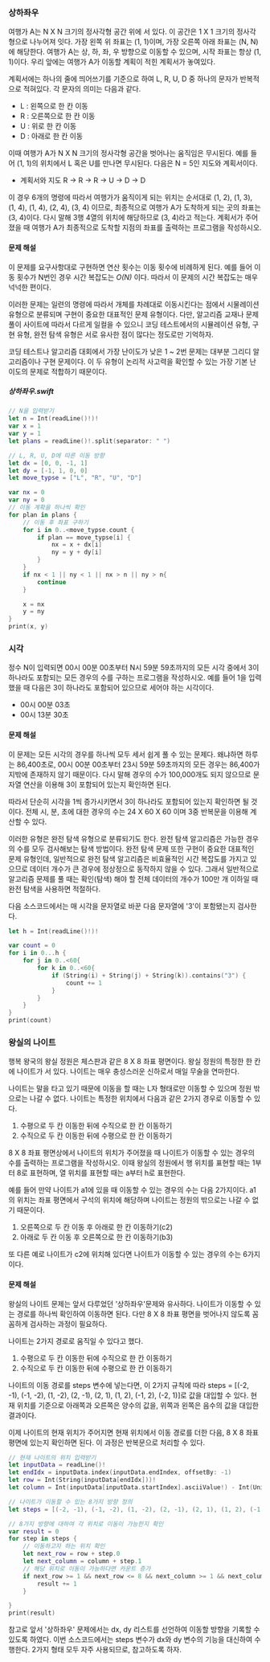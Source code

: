 ### 상하좌우

여행가 A는 N X N 크기의 정사각형 공간 위에 서 있다. 이 공간은 1 X 1 크기의 정사각형으로 나누어져 잇다. 가장 왼쪽 위 좌표는 (1, 1)이며, 가장 오른쪽 아래 좌표는 (N, N)에 해당한다. 여행가 A는 상, 하, 좌, 우 방향으로 이동할 수 있으며, 시작 좌표는 항상 (1, 1)이다. 우리 앞에는 여행가 A가 이동할 계획이 적힌 계획서가 놓여있다.

계획서에는 하나의 줄에 띄어쓰기를 기준으로 하여 L, R, U, D 중 하나의 문자가 반복적으로 적혀있다. 각 문자의 의미는 다음과 같다.

* L : 왼쪽으로 한 칸 이동
* R : 오른쪽으로 한 칸 이동
* U : 위로 한 칸 이동
* D : 아래로 한 칸 이동

이때 여행가 A가 N X N 크기의 정사각형 공간을 벗어나는 움직임은 무시된다. 예를 들어 (1, 1)의 위치에서 L 혹은 U를 만나면 무시된다. 다음은 N = 5인 지도와 계획서이다.

* 계획서와 지도 R -> R -> R -> U -> D -> D

이 경우 6개의 명령에 따라서 여행가가 움직이게 되는 위치는 순서대로 (1, 2), (1, 3), (1, 4), (1, 4), (2, 4), (3, 4) 이므로, 최종적으로 여행가 A가 도착하게 되는 곳의 좌표는 (3, 4)이다. 다시 말해 3행 4열의 위치에 해당하므로 (3, 4)라고 적는다. 계획서가 주어졌을 때 여행가 A가 최종적으로 도착할 지점의 좌표를 출력하는 프로그램을 작성하시오.

#### 문제 해설
이 문제를 요구사항대로 구현하면 연산 횟수는 이동 횟수에 비례하게 된다. 예를 들어 이동 횟수가 N번인 경우 시간 복잡도는 *O(N)* 이다. 따라서 이 문제의 시간 복잡도는 매우 넉넉한 편이다.

이러한 문제는 일련의 명령에 따라서 개체를 차례대로 이동시킨다는 점에서 시물레이션 유형으로 분류되며 구현이 중요한 대표적인 문제 유형이다. 다만, 알고리즘 교재나 문제 풀이 사이트에 따라서 다르게 일컬을 수 있으니 코딩 테스트에서의 시뮬레이션 유형, 구현 유형, 완전 탐색 유형은 서로 유사한 점이 많다는 정도로만 기억하자.

코딩 테스트나 알고리즘 대회에서 가장 난이도가 낮은 1 ~ 2번 문제는 대부분 그리디 알고리즘이나 구현 문제이다. 이 두 유형이 논리적 사고력을 확인할 수 있는 가장 기본 난이도의 문제로 적합하기 때문이다.

##### 상하좌우.swift
```swift
// N을 입력받기
let n = Int(readLine()!)!
var x = 1
var y = 1
let plans = readLine()!.split(separator: " ")

// L, R, U, D에 따른 이동 방향
let dx = [0, 0, -1, 1]
let dy = [-1, 1, 0, 0]
let move_typse = ["L", "R", "U", "D"]

var nx = 0
var ny = 0
// 이동 계확을 하나씩 확인
for plan in plans {
    // 이동 후 좌표 구하기
    for i in 0..<move_typse.count {
        if plan == move_typse[i] {
            nx = x + dx[i]
            ny = y + dy[i]
        }
    }
    if nx < 1 || ny < 1 || nx > n || ny > n{
        continue
    }

    x = nx
    y = ny
}
print(x, y)
```

### 시각
정수 N이 입력되면 00시 00분 00초부터 N시 59분 59초까지의 모든 시각 중에서 3이 하나라도 포함되는 모든 경우의 수를 구하는 프로그램을 작성하시오. 예를 들어 1을 입력했을 때 다음은 3이 하나라도 포함되어 있으므로 세어야 하는 시각이다.
* 00시 00분 03초
* 00시 13분 30초

#### 문제 해설
이 문제는 모든 시각의 경우를 하나씩 모두 세서 쉽게 풀 수 있는 문제다. 왜냐하면 하루는 86,400초로, 00시 00분 00초부터 23시 59분 59초까지의 모든 경우는 86,400가지밖에 존재하지 않기 때문이다. 다시 말해 경우의 수가 100,000개도 되지 않으므로 문자열 연산을 이용해 3이 포함되어 있는지 확인하면 된다.

따라서 단순히 시각을 1씩 증가시키면서 3이 하나라도 포함되어 있는지 확인하면 될 것이다. 전체 시, 분, 초에 대한 경우의 수는 24 X 60 X 60 이며 3중 반복문을 이용해 계산할 수 있다.

이러한 유형은 완전 탐색 유형으로 분류되기도 한다. 완전 탐색 알고리즘은 가능한 경우의 수를 모두 검사해보는 탐색 방법이다. 완전 탐색 문제 또한 구현이 중요한 대표적인 문제 유형인데, 일반적으로 완전 탐색 알고리즘은 비효율적인 시간 복잡도를 가지고 있으므로 데이터 개수가 큰 경우에 정상정으로 동작하지 않을 수 있다. 그래서 일반적으로 알고리즘 문제를 풀 때는 확인(탐색) 해야 할 전체 데이터의 개수가 100만 개 이하일 때 완전 탐색을 사용하면 적절하다.

다음 소스코드에서는 매 시각을 문자열로 바꾼 다음 문자열에 '3'이 포함됐는지 검사한다.

```swift
let h = Int(readLine()!)!

var count = 0
for i in 0...h {
    for j in 0..<60{
        for k in 0..<60{
            if (String(i) + String(j) + String(k)).contains("3") {
                count += 1
            }
        }
    }
}
print(count)
```

### 왕실의 나이트
행복 왕국의 왕실 정원은 체스판과 같은 8 X 8 좌표 평면이다. 왕실 정원의 특정한 한 칸에 나이트가 서 있다. 나이트는 매우 충성스러운 신하로서 매일 무술을 연마한다.

나이트는 말을 타고 있기 때문에 이동을 할 때는 L자 형태로만 이동할 수 있으며 정원 밖으로는 나갈 수 없다. 나이트는 특정한 위치에서 다음과 같은 2가지 경우로 이동할 수 있다.

1. 수평으로 두 칸 이동한 뒤에 수직으로 한 칸 이동하기
2. 수직으로 두 칸 이동한 뒤에 수평으로 한 칸 이동하기

8 X 8 좌표 평면상에서 나이트의 위치가 주어졌을 때 나이트가 이동할 수 있는 경우의 수를 출력하는 프로그램을 작성하시오. 이때 왕실의 정원에서 행 위치를 표현할 때는 1부터 8로 표현하며, 열 위치를 표현할 때는 a부터 h로 표현한다.

예를 들어 만약 나이트가 a1에 있을 때 이동할 수 있는 경우의 수는 다음 2가지이다. a1의 위치는 좌표 평면에서 구석의 위치에 해당하며 나이트는 정원의 밖으로는 나갈 수 없기 때문이다.

1. 오른쪽으로 두 칸 이동 후 아래로 한 칸 이동하기(c2)
2. 아래로 두 칸 이동 후 오른쪽으로 한 칸 이동하기(b3)

또 다른 예로 나이트가 c2에 위치해 있다면 나이트가 이동할 수 있는 경우의 수는 6가지이다.

#### 문제 해설
왕실의 나이트 문제는 앞서 다루었던 '상하좌우'문제와 유사하다. 나이트가 이동할 수 있는 경로를 하나씩 확인하여 이동하면 된다. 다만 8 X 8 좌표 평면을 벗어나지 않도록 꼼꼼하게 검사하는 과정이 필요하다.

나이트는 2가지 경로로 움직일 수 있다고 했다.

1. 수평으로 두 칸 이동한 뒤에 수직으로 한 칸 이동하기
2. 수직으로 두 칸 이동한 뒤에 수평으로 한 칸 이동하기

나이트의 이동 경로를 steps 변수에 넣는다면, 이 2가지 규칙에 따라 steps = [(-2, -1), (-1, -2), (1, -2), (2, -1), (2, 1), (1, 2), (-1, 2), (-2, 1)]로 값을 대입할 수 있다. 현재 위치를 기준으로 아래쪽과 오른쪽은 양수의 값을, 위쪽과 왼쪽은 음수의 값을 대입한 결과이다.

이제 나이트의 현재 위치가 주어지면 현재 위치에서 이동 경로를 더한 다음, 8 X 8 좌표 평면에 있는지 확인하면 된다. 이 과정은 반복문으로 처리할 수 있다.

```Swift
// 현재 나이트의 위치 입력받기
let inputData = readLine()!
let endIdx = inputData.index(inputData.endIndex, offsetBy: -1)
let row = Int(String(inputData[endIdx]))!
let column = Int(inputData[inputData.startIndex].asciiValue!) - Int(UnicodeScalar("a").value) + 1

// 나이트가 이동할 수 있는 8가지 방향 정의
let steps = [(-2, -1), (-1, -2), (1, -2), (2, -1), (2, 1), (1, 2), (-1, 2), (-2, 1)]

// 8가지 방향에 대하여 각 위치로 이동이 가능한지 확인
var result = 0
for step in steps {
    // 이동하고자 하는 위치 확인
    let next_row = row + step.0
    let next_column = column + step.1
    // 해당 위치로 이동이 가능하다면 카운트 증가
    if next_row >= 1 && next_row <= 8 && next_column >= 1 && next_column <= 8 {
        result += 1
    }

}
print(result)
```

참고로 앞서 '상하좌우' 문제에서는 dx, dy 리스트를 선언하여 이동할 방향을 기록할 수 있도록 하였다. 이번 소스코드에서는 steps 변수가 dx와 dy 변수의 기능을 대신하여 수행한다. 2가지 형태 모두 자주 사용되므로, 참고하도록 하자.
